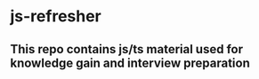 # js-refresher

## This repo contains js/ts material used for knowledge gain and interview preparation
